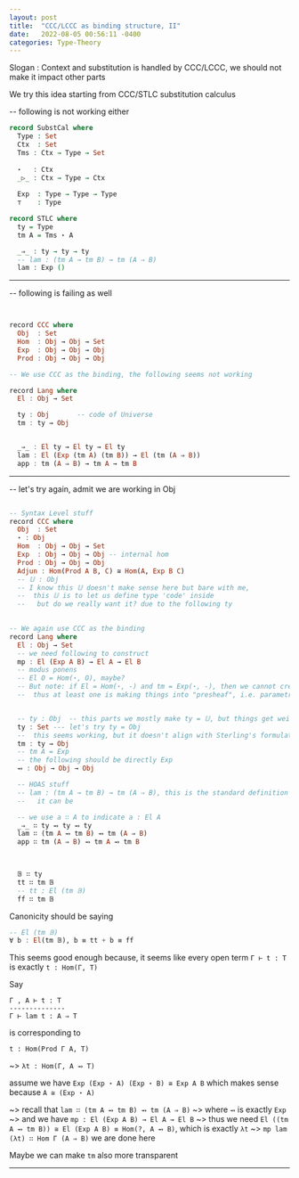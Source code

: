 ```yaml
---
layout: post
title:  "CCC/LCCC as binding structure, II"
date:   2022-08-05 00:56:11 -0400
categories: Type-Theory
---
```


Slogan : Context and substitution is handled by CCC/LCCC, we should not make it impact other parts

We try this idea starting from CCC/STLC substitution calculus 



-- following is not working either
```agda
record SubstCal where 
  Type : Set
  Ctx  : Set
  Tms : Ctx → Type → Set
 
  ⋆   : Ctx 
  _▷_ : Ctx → Type → Ctx
   
  Exp  : Type → Type → Type
  ⊤    : Type

record STLC where
  ty = Type 
  tm A = Tms ⋆ A

  _⇒_ : ty → ty → ty
  -- lam : (tm A → tm B) → tm (A ⇒ B)
  lam : Exp ()
```
***
-- following is failing as well
```haskell


record CCC where 
  Obj  : Set
  Hom  : Obj → Obj → Set
  Exp  : Obj → Obj → Obj
  Prod : Obj → Obj → Obj

-- We use CCC as the binding, the following seems not working

record Lang where
  El : Obj → Set

  ty : Obj       -- code of Universe
  tm : ty → Obj  


  _⇒_ : El ty → El ty → El ty
  lam : El (Exp (tm A) (tm B)) → El (tm (A ⇒ B))
  app : tm (A ⇒ B) → tm A → tm B
```
***

-- let's try again, admit we are working in Obj

```haskell

-- Syntax Level stuff
record CCC where 
  Obj  : Set
  ⋆ : Obj
  Hom  : Obj → Obj → Set
  Exp  : Obj → Obj → Obj -- internal hom
  Prod : Obj → Obj → Obj
  Adjun : Hom(Prod A B, C) ≅ Hom(A, Exp B C)
  -- 𝕌 : Obj 
  -- I know this 𝕌 doesn't make sense here but bare with me,
  --  this 𝕌 is to let us define type 'code' inside
  --   but do we really want it? due to the following ty
  

-- We again use CCC as the binding
record Lang where
  El : Obj → Set
  -- we need following to construct  
  mp : El (Exp A B) → El A → El B
  -- modus ponens
  -- El O = Hom(⋆, O), maybe?
  -- But note: if El = Hom(⋆, -) and tm = Exp(⋆, -), then we cannot create terms in open ctx
  --  thus at least one is making things into "presheaf", i.e. parametrici on the first argument, either El or tm. We choose El here


  -- ty : Obj  -- this parts we mostly make ty = 𝕌, but things get weird as level doesn't match, let's try 
  ty : Set --- let's try ty = Obj
  --  this seems working, but it doesn't align with Sterling's formulation
  tm : ty → Obj  
  -- tm A = Exp 
  -- the following should be directly Exp
  ⥇ : Obj → Obj → Obj

  -- HOAS stuff
  -- lam : (tm A → tm B) → tm (A ⇒ B), this is the standard definition
  --   it can be 

  -- we use a ∷ A to indicate a : El A
  _⇒_ ∷ ty ⥇ ty ⥇ ty
  lam ∷ (tm A ⥇ tm B) ⥇ tm (A ⇒ B)
  app ∷ tm (A ⇒ B) ⥇ tm A ⥇ tm B

  

  𝔹 ∷ ty
  tt ∷ tm 𝔹
  -- tt : El (tm 𝔹)
  ff ∷ tm 𝔹
```

Canonicity should be saying 
```Haskell
-- El (tm 𝔹) 
∀ b : El(tm 𝔹), b ≡ tt + b ≡ ff

```

This seems good enough because, it seems like every
open term `Γ ⊢ t : T` is exactly `t : Hom(Γ, T)`

Say
```
Γ , A ⊢ t : T
--------------
Γ ⊢ lam t : A ⇒ T
```
is corresponding to 

`t : Hom(Prod Γ A, T)`

~>  `λt : Hom(Γ, A ⥇ T)`

assume we have `Exp (Exp ⋆ A) (Exp ⋆ B) ≅ Exp A B` which makes sense because `A ≅ (Exp ⋆ A)`

~>  recall that `lam ∷ (tm A ⥇ tm B) ⥇ tm (A ⇒ B)` 
~>  where `⥇` is exactly `Exp`
~>  and we have `mp : El (Exp A B) → El A → El B`
~>  thus we need `El ((tm A ⥇ tm B)) ≅ El (Exp A B) ≡ Hom(?, A ⥇ B)`, which is exactly `λt`
~> `mp lam (λt) ∷ Hom Γ (A ⇒ B)` we are done here

Maybe we can make `tm` also more transparent


***